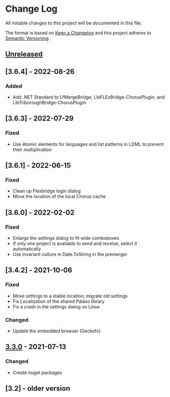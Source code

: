 # Change Log

All notable changes to this project will be documented in this file.

The format is based on [Keep a Changelog](http://keepachangelog.com/)
and this project adheres to [Semantic Versioning](http://semver.org/).

<!-- Available types of changes:
### Added
### Changed
### Fixed
### Deprecated
### Removed
### Security
-->

## [Unreleased]

## [3.6.4] - 2022-08-26

### Added

- Add .NET Standard to LfMergeBridge, LibFLExBridge-ChorusPlugin, and LibTriboroughBridge-ChorusPlugin

## [3.6.3] - 2022-07-29

### Fixed

- Use Atomic elements for languages and list patterns in LDML to prevent their multiplication

## [3.6.1] - 2022-06-15

### Fixed

- Clean up Flexbridge login dialog
- Move the location of the local Chorus cache

## [3.6.0] - 2022-02-02

### Fixed

- Enlarge the settings dialog to fit wide comboboxes
- If only one project is available to send and receive, select it automatically
- Use invariant culture in Date.ToString in the premerger

## [3.4.2] - 2021-10-06

### Fixed

- Move settings to a stable location; migrate old settings
- Fix Localization of the shared Palaso library
- Fix a crash in the settings dialog on Linux

### Changed

- Update the embedded browser (Geckofx)

## [3.3.0] - 2021-07-13

### Changed

- Create nuget packages

## [3.2] - older version

[Unreleased]: https://github.com/sillsdev/flexbridge/compare/v3.3.0...develop

[3.3.0]: https://github.com/sillsdev/flexbridge/compare/v3.2.1...v3.3.0
